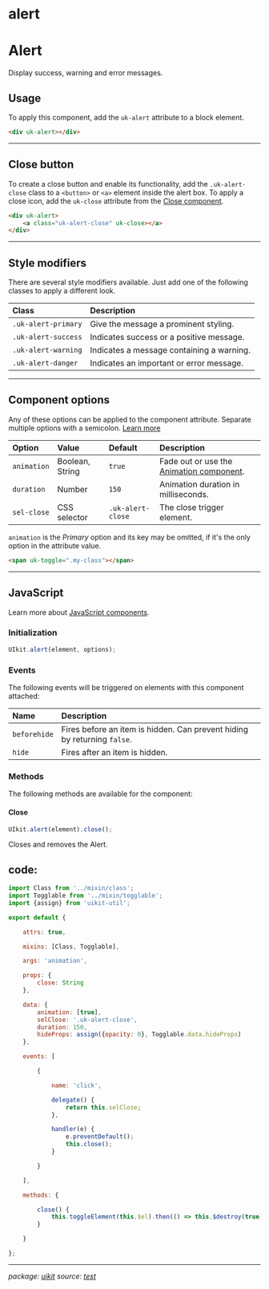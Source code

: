 # alert

# Alert

Display success, warning and error messages.

## Usage

To apply this component, add the `uk-alert` attribute to a block element.

~~~html
<div uk-alert></div>
~~~

* * *

## Close button

To create a close button and enable its functionality, add the `.uk-alert-close` class to a `<button>` or `<a>` element inside the alert box. To apply a close icon, add the `uk-close` attribute from the [Close component](close.md).

~~~html
<div uk-alert>
    <a class="uk-alert-close" uk-close></a>
</div>
~~~

* * *

## Style modifiers

There are several style modifiers available. Just add one of the following classes to apply a different look.

<table><thead><tr><th style="text-align:left">Class</th><th style="text-align:left">Description</th></tr></thead><tbody><tr><td style="text-align:left"><code>.uk-alert-primary</code></td><td style="text-align:left">Give the message a prominent styling.</td></tr><tr><td style="text-align:left"><code>.uk-alert-success</code></td><td style="text-align:left">Indicates success or a positive message.</td></tr><tr><td style="text-align:left"><code>.uk-alert-warning</code></td><td style="text-align:left">Indicates a message containing a warning.</td></tr><tr><td style="text-align:left"><code>.uk-alert-danger</code></td><td style="text-align:left">Indicates an important or error message.</td></tr></tbody></table>

* * *

## Component options

Any of these options can be applied to the component attribute. Separate multiple options with a semicolon. [Learn more](javascript.md#component-configuration)

<table><thead><tr><th style="text-align:left">Option</th><th style="text-align:left">Value</th><th style="text-align:left">Default</th><th style="text-align:left">Description</th></tr></thead><tbody><tr><td style="text-align:left"><code>animation</code></td><td style="text-align:left">Boolean, String</td><td style="text-align:left"><code>true</code></td><td style="text-align:left">Fade out or use the <a href="animation.html">Animation component</a>.</td></tr><tr><td style="text-align:left"><code>duration</code></td><td style="text-align:left">Number</td><td style="text-align:left"><code>150</code></td><td style="text-align:left">Animation duration in milliseconds.</td></tr><tr><td style="text-align:left"><code>sel-close</code></td><td style="text-align:left">CSS selector</td><td style="text-align:left"><code>.uk-alert-close</code></td><td style="text-align:left">The close trigger element.</td></tr></tbody></table>

`animation` is the _Primary_ option and its key may be omitted, if it's the only option in the attribute value.

~~~html
<span uk-toggle=".my-class"></span>
~~~

* * *

## JavaScript

Learn more about [JavaScript components](javascript.md#programmatic-use).

### Initialization

~~~js
UIkit.alert(element, options);
~~~

### Events

The following events will be triggered on elements with this component attached:

<table><thead><tr><th style="text-align:left">Name</th><th style="text-align:left">Description</th></tr></thead><tbody><tr><td style="text-align:left"><code>beforehide</code></td><td style="text-align:left">Fires before an item is hidden. Can prevent hiding by returning <code>false</code>.</td></tr><tr><td style="text-align:left"><code>hide</code></td><td style="text-align:left">Fires after an item is hidden.</td></tr></tbody></table>

### Methods

The following methods are available for the component:

#### Close

~~~js
UIkit.alert(element).close();
~~~

Closes and removes the Alert.

## code:

~~~javascript
import Class from '../mixin/class';
import Togglable from '../mixin/togglable';
import {assign} from 'uikit-util';

export default {

    attrs: true,

    mixins: [Class, Togglable],

    args: 'animation',

    props: {
        close: String
    },

    data: {
        animation: [true],
        selClose: '.uk-alert-close',
        duration: 150,
        hideProps: assign({opacity: 0}, Togglable.data.hideProps)
    },

    events: [

        {

            name: 'click',

            delegate() {
                return this.selClose;
            },

            handler(e) {
                e.preventDefault();
                this.close();
            }

        }

    ],

    methods: {

        close() {
            this.toggleElement(this.$el).then(() => this.$destroy(true));
        }

    }

};

~~~

* * *

_package: [uikit](uikit.md)_ _source: [test](https://github.com/git+https://github.com/uikit/uikit.git/tree/master/undefined/./src/js/core/alert.js)_